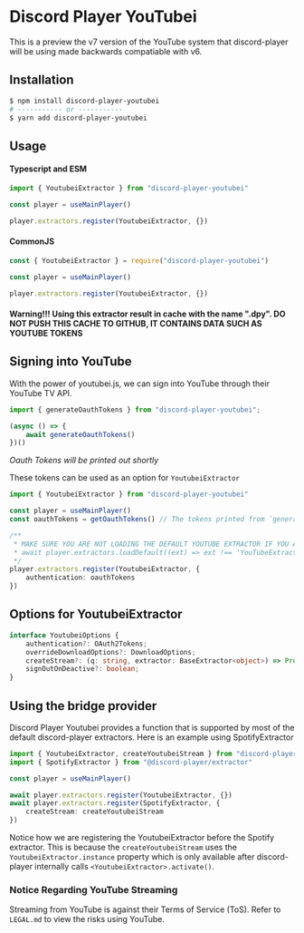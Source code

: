 # Discord Player YouTubei

This is a preview the v7 version of the YouTube system that discord-player will be using made backwards compatiable with v6.

## Installation

```bash
$ npm install discord-player-youtubei
# ----------- or -----------
$ yarn add discord-player-youtubei
```

## Usage

#### Typescript and ESM

```ts
import { YoutubeiExtractor } from "discord-player-youtubei"

const player = useMainPlayer()

player.extractors.register(YoutubeiExtractor, {})
```

#### CommonJS

```ts
const { YoutubeiExtractor } = require("discord-player-youtubei")

const player = useMainPlayer()

player.extractors.register(YoutubeiExtractor, {})
```

#### Warning!!! Using this extractor result in cache with the name ".dpy". DO NOT PUSH THIS CACHE TO GITHUB, IT CONTAINS DATA SUCH AS YOUTUBE TOKENS

## Signing into YouTube

With the power of youtubei.js, we can sign into YouTube through their YouTube TV API.

```ts
import { generateOauthTokens } from "discord-player-youtubei";

(async () => {
    await generateOauthTokens()
})()
```

*Oauth Tokens will be printed out shortly*

These tokens can be used as an option for `YoutubeiExtractor`

```ts
import { YoutubeiExtractor } from "discord-player-youtubei"

const player = useMainPlayer()
const oauthTokens = getOauthTokens() // The tokens printed from `generateOauthTokens()

/**
 * MAKE SURE YOU ARE NOT LOADING THE DEFAULT YOUTUBE EXTRACTOR IF YOU ARE USING THIS
 * await player.extractors.loadDefault((ext) => ext !== 'YouTubeExtractor');
 */
player.extractors.register(YoutubeiExtractor, {
    authentication: oauthTokens
})
```

## Options for YoutubeiExtractor

```ts
interface YoutubeiOptions {
    authentication?: OAuth2Tokens;
    overrideDownloadOptions?: DownloadOptions;
    createStream?: (q: string, extractor: BaseExtractor<object>) => Promise<string|Readable>;
    signOutOnDeactive?: boolean;
}
```

## Using the bridge provider

Discord Player Youtubei provides a function that is supported by most of the default discord-player extractors. Here is an example using SpotifyExtractor

```ts
import { YoutubeiExtractor, createYoutubeiStream } from "discord-player-youtubei"
import { SpotifyExtractor } from "@discord-player/extractor"

const player = useMainPlayer()

await player.extractors.register(YoutubeiExtractor, {})
await player.extractors.register(SpotifyExtractor, {
    createStream: createYoutubeiStream
})
```

Notice how we are registering the YoutubeiExtractor before the Spotify extractor. This is because the `createYoutubeiStream` uses the `YoutubeiExtractor.instance` property which is only available after discord-player internally calls `<YoutubeiExtractor>.activate()`.

### Notice Regarding YouTube Streaming

Streaming from YouTube is against their Terms of Service (ToS). Refer to `LEGAL.md` to view the risks using YouTube.
